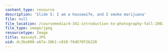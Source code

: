 ```yaml
---
content_type: resource
description: 'Slide 5: I am a housewife, and I smoke marijuana'
file: null
file_location: /coursemedia/4-341-introduction-to-photography-fall-2002/dc3ba908a67a38b1c010f6d670f2b228_massey5.JPG
file_type: image/jpeg
resourcetype: Image
title: massey5.JPG
uid: dc3ba908-a67a-38b1-c010-f6d670f2b228
---
```

